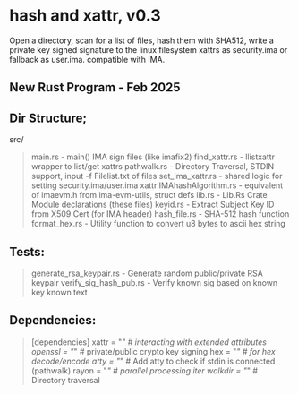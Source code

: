 # hash and xattr, v0.3
Open a directory, scan for a list of files, hash them with SHA512, write a private key signed signature 
to the linux filesystem xattrs as security.ima or fallback as user.ima. compatible with IMA.

## New Rust Program - Feb 2025

## Dir Structure;
src/
> main.rs		-	main() IMA sign files (like imafix2)
> find_xattr.rs	-	llistxattr wrapper to list/get xattrs
> pathwalk.rs	-	Directory Traversal, STDIN support, input -f Filelist.txt of files
> set_ima_xattr.rs - 	shared logic for setting security.ima/user.ima xattr
> IMAhashAlgorithm.rs - equivalent of imaevm.h from ima-evm-utils, struct defs
> lib.rs		-	Lib.Rs Crate Module declarations (these files)
> keyid.rs		-	Extract Subject Key ID from X509 Cert (for IMA header)
> hash_file.rs	-	SHA-512 hash function
> format_hex.rs	-	Utility function to convert u8 bytes to ascii hex string
## Tests:
> generate_rsa_keypair.rs	-	Generate random public/private RSA keypair
> verify_sig_hash_pub.rs	-	Verify known sig based on known key known text

## Dependencies:
> [dependencies]
> xattr = "*"      # interacting with extended attributes
> openssl = "*"  # private/public crypto key signing
> hex = "*"        # for hex decode/encode
> atty = "*"        # Add atty to check if stdin is connected (pathwalk)
> rayon = "*"      # parallel processing iter
> walkdir = "*"    # Directory traversal

